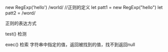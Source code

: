 new RegExp('hello')
/world/
//正则的定义
let patt1 = new RegExp("hello")
let patt2 = /word/

正则的表达方式

test() 检测

exec() 检索 字符串中指定的值，返回被找到的值，找不到返回null